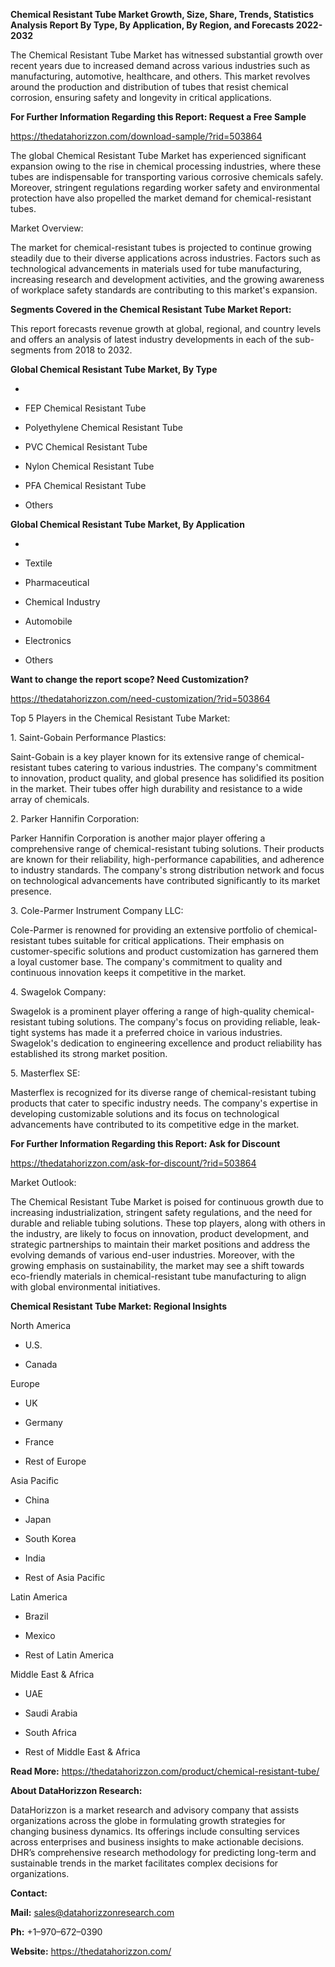 **Chemical Resistant Tube Market Growth, Size, Share, Trends, Statistics
Analysis Report By Type, By Application, By Region, and Forecasts
2022-2032**

The Chemical Resistant Tube Market has witnessed substantial growth over
recent years due to increased demand across various industries such as
manufacturing, automotive, healthcare, and others. This market revolves
around the production and distribution of tubes that resist chemical
corrosion, ensuring safety and longevity in critical applications.

**For Further Information Regarding this Report: Request a Free Sample**

<https://thedatahorizzon.com/download-sample/?rid=503864>

The global Chemical Resistant Tube Market has experienced significant
expansion owing to the rise in chemical processing industries, where
these tubes are indispensable for transporting various corrosive
chemicals safely. Moreover, stringent regulations regarding worker
safety and environmental protection have also propelled the market
demand for chemical-resistant tubes.

Market Overview:

The market for chemical-resistant tubes is projected to continue growing
steadily due to their diverse applications across industries. Factors
such as technological advancements in materials used for tube
manufacturing, increasing research and development activities, and the
growing awareness of workplace safety standards are contributing to this
market's expansion.

**Segments Covered in the Chemical Resistant Tube Market Report:**

This report forecasts revenue growth at global, regional, and country
levels and offers an analysis of latest industry developments in each of
the sub-segments from 2018 to 2032.

**Global Chemical Resistant Tube Market, By Type**

-   

-   FEP Chemical Resistant Tube

-   Polyethylene Chemical Resistant Tube

-   PVC Chemical Resistant Tube

-   Nylon Chemical Resistant Tube

-   PFA Chemical Resistant Tube

-   Others

**Global Chemical Resistant Tube Market, By Application**

-   

-   Textile

-   Pharmaceutical

-   Chemical Industry

-   Automobile

-   Electronics

-   Others

**Want to change the report scope? Need Customization?**

<https://thedatahorizzon.com/need-customization/?rid=503864>

Top 5 Players in the Chemical Resistant Tube Market:

1\. Saint-Gobain Performance Plastics:

Saint-Gobain is a key player known for its extensive range of
chemical-resistant tubes catering to various industries. The company's
commitment to innovation, product quality, and global presence has
solidified its position in the market. Their tubes offer high durability
and resistance to a wide array of chemicals.

2\. Parker Hannifin Corporation:

Parker Hannifin Corporation is another major player offering a
comprehensive range of chemical-resistant tubing solutions. Their
products are known for their reliability, high-performance capabilities,
and adherence to industry standards. The company's strong distribution
network and focus on technological advancements have contributed
significantly to its market presence.

3\. Cole-Parmer Instrument Company LLC:

Cole-Parmer is renowned for providing an extensive portfolio of
chemical-resistant tubes suitable for critical applications. Their
emphasis on customer-specific solutions and product customization has
garnered them a loyal customer base. The company's commitment to quality
and continuous innovation keeps it competitive in the market.

4\. Swagelok Company:

Swagelok is a prominent player offering a range of high-quality
chemical-resistant tubing solutions. The company's focus on providing
reliable, leak-tight systems has made it a preferred choice in various
industries. Swagelok's dedication to engineering excellence and product
reliability has established its strong market position.

5\. Masterflex SE:

Masterflex is recognized for its diverse range of chemical-resistant
tubing products that cater to specific industry needs. The company's
expertise in developing customizable solutions and its focus on
technological advancements have contributed to its competitive edge in
the market.

**For Further Information Regarding this Report: Ask for Discount**

<https://thedatahorizzon.com/ask-for-discount/?rid=503864>

Market Outlook:

The Chemical Resistant Tube Market is poised for continuous growth due
to increasing industrialization, stringent safety regulations, and the
need for durable and reliable tubing solutions. These top players, along
with others in the industry, are likely to focus on innovation, product
development, and strategic partnerships to maintain their market
positions and address the evolving demands of various end-user
industries. Moreover, with the growing emphasis on sustainability, the
market may see a shift towards eco-friendly materials in
chemical-resistant tube manufacturing to align with global environmental
initiatives.

**Chemical Resistant Tube Market: Regional Insights**

North America

-   U.S.

-   Canada

Europe

-   UK

-   Germany

-   France

-   Rest of Europe

Asia Pacific

-   China

-   Japan

-   South Korea

-   India

-   Rest of Asia Pacific

Latin America

-   Brazil

-   Mexico

-   Rest of Latin America

Middle East & Africa

-   UAE

-   Saudi Arabia

-   South Africa

-   Rest of Middle East & Africa

**Read More:**
<https://thedatahorizzon.com/product/chemical-resistant-tube/>

**About DataHorizzon Research:**

DataHorizzon is a market research and advisory company that assists
organizations across the globe in formulating growth strategies for
changing business dynamics. Its offerings include consulting services
across enterprises and business insights to make actionable decisions.
DHR’s comprehensive research methodology for predicting long-term and
sustainable trends in the market facilitates complex decisions for
organizations.

**Contact:**

**Mail:** <sales@datahorizzonresearch.com>

**Ph:** +1–970–672–0390

**Website:** <https://thedatahorizzon.com/>
